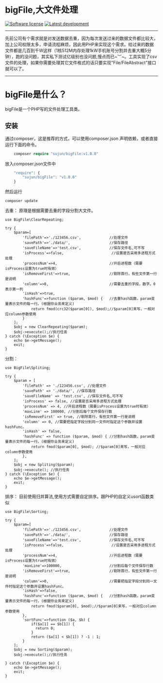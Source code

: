 # bigFile,大文件处理
[![Software license][ico-license]](LICENSE)
[![Latest development][ico-version-dev]][link-packagist]


-----

先前公司有个需求就是对发送数据去重，因为每次发送过来的数据文件都比较大，加上公司权限太多，申请流程麻烦，因此用PHP来实现这个需求。给过来的数据文件都是几百到千W这样（1核512M内存处理1kW手机账号分割并去重大概5分钟），跑的没问题，其实私下测试亿级别也没问题,慢点而已~︶~。工具实现了csv文件的处理，如果你需要处理其它文件格式的话只要实现"File/FileAbstract"接口就可以了。

----


# bigFile是什么？

bigFile是一个PHP写的文件处理工具类。

## 安装

通过composer，这是推荐的方式，可以使用composer.json 声明依赖，或者直接运行下面的命令。

```php
    composer require "sujun/bigFile:v1.0.0"
```

放入composer.json文件中

```php
    "require": {
        "sujun/bigFile": "v1.0.0"
    }
```

然后运行

```
composer update
```



去重：
原理是根据需要去重的字段分割大文件。

```
use BigFile\ClearRepeating;

try {
    $param=[
        'filePath'=>'./123456.csv',             //处理文件
        'savePath'=>'./data/',                  //保存路径
        'saveFileName'=>'test.csv',             //保存文件名,可不写
        'isProcess'=>false,                      //设置是否采用多进程方式处理
        'processNum'=>4,                        //开启进程数（需要isProcess设置为true时有效）
        'isRemoveFirst'=>true,                  //剔除首行，有些文件第一行是说明
        'column'=>0,                            //需要去重的字段，数字。0表示第一列
        'isHash'=>true,
        'hashFunc'=>function ($param, $mod) {   //去重hash函数，param变量表示文件的每一行。(根据你业务来定义)
            return fmod(crc32($param[0]), $mod);//$param[0]来写，一般对应column参数使用
        }
    ];
    $obj = new ClearRepeating($param);
    $obj->execute();//执行任务
} catch (\Exception $e) {
    echo $e->getMessage();
    exit;
}

```

分割：

```
use BigFile\Spliting;

try {
    $param = [
        'filePath' => './123456.csv', //处理文件
        'savePath' => './data/', //保存路径
        'saveFileName' => 'test.csv', //保存文件名,可不写
        'isProcess' => false, //设置是否采用多进程方式处理
        'processNum' => 4, //开启进程数（需要isProcess设置为true时有效）
        'maxLine' => 100000, //分割后每个文件保存行数
        'isRemoveFirst' => true, //剔除首行，有些文件第一行是说明
        'column' => 0, //需要把指定字段分到同一文件时指定这个参数并设置hashFunc。
        'isHash' => false,
        'hashFunc' => function ($param, $mod) { //分割hash函数，param变量表示文件的每一行，(根据你业务来定义)
            return fmod($param[0], $mod); //$param[0]来写，一般对应column参数使用
        },
    ];
    $obj = new Spliting($param);
    $obj->execute(); //执行任务
} catch (\Exception $e) {
    echo $e->getMessage();
    exit;
}

```

排序：
目前使用归并算法,使用方式需要自定排序。跟PHP的自定义usort函数类似

```
use BigFile\Sorting;

try {
    $param=[
        'filePath'=>'./123456.csv',             //处理文件
        'savePath'=>'./data/',                  //保存路径
        'saveFileName'=>'test.csv',             //保存文件名,可不写
        'isProcess'=>false,                      //设置是否采用多进程方式处理
        'processNum'=>4,                        //开启进程数（需要isProcess设置为true时有效）
        'maxLine'=>100000,                      //分割后每个文件保存行数
        'isRemoveFirst'=>true,                  //剔除首行，有些文件第一行是说明
        'column'=>0,                            //需要把指定字段分到同一文件时指定这个参数并设置hashFunc。
        'isHash'=>false,
        'hashFunc'=>function ($param, $mod) {   //分割hash函数，param变量表示文件的每一行，(根据你业务来定义)
            return fmod($param[0], $mod);//$param[0]来写，一般对应column参数使用
        },
        'sortFunc'=>function ($a, $b) {
            if($a[1] == $b[1]) {
              return 0;
            }
            return ($a[1] < $b[1]) ? -1 : 1;
        }
    ];
    $obj = new Sorting($param);
    $obj->execute();//执行任务

} catch (\Exception $e) {
    echo $e->getMessage();
    exit;
}

```



[ico-license]: https://img.shields.io/github/license/helei112g/payment.svg
[ico-version-dev]: https://img.shields.io/packagist/vpre/riverslei/payment.svg


[link-packagist]: https://packagist.org/packages/sujun/big-file
[link-downloads]: https://packagist.org/packages/sujun/big-file